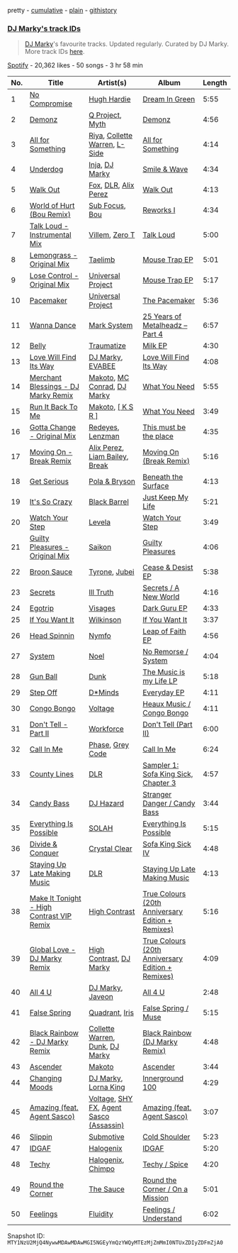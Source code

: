 pretty - [cumulative](/playlists/cumulative/37i9dQZF1DWTP5wXz7Mvlg.md) - [plain](/playlists/plain/37i9dQZF1DWTP5wXz7Mvlg) - [githistory](https://github.githistory.xyz/mackorone/spotify-playlist-archive/blob/main/playlists/plain/37i9dQZF1DWTP5wXz7Mvlg)

### [DJ Marky's track IDs](https://open.spotify.com/playlist/37i9dQZF1DWTP5wXz7Mvlg)

> <a href="spotify:artist:1rd51IrbtX9DqoU0Zxu4TV">DJ Marky</a>'s favourite tracks\. Updated regularly\. Curated by DJ Marky\. More track IDs <a href="spotify:genre:track\_id">here</a>.

[Spotify](https://open.spotify.com/user/spotify) - 20,362 likes - 50 songs - 3 hr 58 min

| No. | Title | Artist(s) | Album | Length |
|---|---|---|---|---|
| 1 | [No Compromise](https://open.spotify.com/track/4PZ6zgmpIpkDhjAbnKcnzX) | [Hugh Hardie](https://open.spotify.com/artist/0ZlH3VG6iAeC1KVzNz6rqW) | [Dream In Green](https://open.spotify.com/album/3B6rZiULFT8fkFeo5690Mi) | 5:55 |
| 2 | [Demonz](https://open.spotify.com/track/2ECT8DSBiUMP9Q95yFK9Vf) | [Q Project](https://open.spotify.com/artist/6vdXDpxsaNXsxnr1D8nwhk), [Myth](https://open.spotify.com/artist/1WSPnUSfH95QnFMxwXyLEt) | [Demonz](https://open.spotify.com/album/4dAECKOAYQAzAN5XqFTRpd) | 4:56 |
| 3 | [All for Something](https://open.spotify.com/track/7ECTesBzZZw3qOelkj4eHy) | [Riya](https://open.spotify.com/artist/5XPW5vMGMW4tA1Z3qosShb), [Collette Warren](https://open.spotify.com/artist/2pzGbNf0oadczuFlVAxZC3), [L\-Side](https://open.spotify.com/artist/3Y59xKAazzqr4AwzF6LYfR) | [All for Something](https://open.spotify.com/album/4rAmjXBFA8LD9jDmTna9bg) | 4:14 |
| 4 | [Underdog](https://open.spotify.com/track/1Tbc5Jy5vBmLBTzBNP6eWD) | [Inja](https://open.spotify.com/artist/4jl7rqDfdaWDHD0RdP7ndM), [DJ Marky](https://open.spotify.com/artist/1rd51IrbtX9DqoU0Zxu4TV) | [Smile & Wave](https://open.spotify.com/album/2RgBhzyPXj9n1ocwkO0UdF) | 4:34 |
| 5 | [Walk Out](https://open.spotify.com/track/2MFj0olTpePUW4anoFNhqi) | [Fox](https://open.spotify.com/artist/5SGoXZP1nUNCdOjccpKBAS), [DLR](https://open.spotify.com/artist/6kgD8l1FG4hgYgW9kk0dvs), [Alix Perez](https://open.spotify.com/artist/4e6pQ61gYReORJoXcrQH1Z) | [Walk Out](https://open.spotify.com/album/0UMLlnAg0suZ2XcySr0WEc) | 4:13 |
| 6 | [World of Hurt \(Bou Remix\)](https://open.spotify.com/track/5WHZG8zpkoiTxT4ZUrriQX) | [Sub Focus](https://open.spotify.com/artist/0QaSiI5TLA4N7mcsdxShDO), [Bou](https://open.spotify.com/artist/35dxfY1wywqVRUEaVuMm13) | [Reworks I](https://open.spotify.com/album/4hkUZ0YXr0Nnx9wCRpGykS) | 4:34 |
| 7 | [Talk Loud \- Instrumental Mix](https://open.spotify.com/track/3cdnq0bS0BoFNL4vAFwGZS) | [Villem](https://open.spotify.com/artist/3mupfXo95OeusJKhAJVCUf), [Zero T](https://open.spotify.com/artist/5PKeA9LeUfSjUhy1ja1lsg) | [Talk Loud](https://open.spotify.com/album/6P7dUBsBA8sPUyjTjIdTzX) | 5:00 |
| 8 | [Lemongrass \- Original Mix](https://open.spotify.com/track/54hZlo58PAPTjGJsqLK7zH) | [Taelimb](https://open.spotify.com/artist/23O0ghrrk4pKzf82XxSGVU) | [Mouse Trap EP](https://open.spotify.com/album/3RLbMAGxDRTqfvWmkQCSel) | 5:01 |
| 9 | [Lose Control \- Original Mix](https://open.spotify.com/track/24pd7CRcdwEYcambK17UJ1) | [Universal Project](https://open.spotify.com/artist/5K0YjJNlCvoZ0pKDxMf204) | [Mouse Trap EP](https://open.spotify.com/album/3RLbMAGxDRTqfvWmkQCSel) | 5:17 |
| 10 | [Pacemaker](https://open.spotify.com/track/7FSuRgAqSjjy7OB0gzR2VH) | [Universal Project](https://open.spotify.com/artist/5K0YjJNlCvoZ0pKDxMf204) | [The Pacemaker](https://open.spotify.com/album/66umCRCZRYSV398uS7BnWf) | 5:36 |
| 11 | [Wanna Dance](https://open.spotify.com/track/1samliMn0vL45QOXrLJ06I) | [Mark System](https://open.spotify.com/artist/5Vh1QWS1XnZ11qdK4scuFx) | [25 Years of Metalheadz – Part 4](https://open.spotify.com/album/4uksmmaM7rKorqTJTo6eyL) | 6:57 |
| 12 | [Belly](https://open.spotify.com/track/3MA48V7mvxUyIzUcqeK1Nk) | [Traumatize](https://open.spotify.com/artist/5qh8QCo8UGhQdbBahYGAeX) | [Milk EP](https://open.spotify.com/album/4zwAkp8ZvPTY881GVDdQ0y) | 4:30 |
| 13 | [Love Will Find Its Way](https://open.spotify.com/track/1sSZehFIbhRKKnpiIIYYvG) | [DJ Marky](https://open.spotify.com/artist/1rd51IrbtX9DqoU0Zxu4TV), [EVABEE](https://open.spotify.com/artist/2rdJyP7mYOSJ9M8pEcCTtY) | [Love Will Find Its Way](https://open.spotify.com/album/10vsSthsZyi84DitcczWMA) | 4:08 |
| 14 | [Merchant Blessings \- DJ Marky Remix](https://open.spotify.com/track/5i7vLixLNLPyl6fVUqaKum) | [Makoto](https://open.spotify.com/artist/4CBavfYzjrTvV7xCIq6WQu), [MC Conrad](https://open.spotify.com/artist/7kmajmVOmbPrFWq3uMHJ3M), [DJ Marky](https://open.spotify.com/artist/1rd51IrbtX9DqoU0Zxu4TV) | [What You Need](https://open.spotify.com/album/58XT2F4L6uWQZoZoeteh4j) | 5:55 |
| 15 | [Run It Back To Me](https://open.spotify.com/track/4s74OWglRwS5P3VBP9dmtM) | [Makoto](https://open.spotify.com/artist/4CBavfYzjrTvV7xCIq6WQu), [\[ K S R \]](https://open.spotify.com/artist/7BWjWVat8puiUriWads4kk) | [What You Need](https://open.spotify.com/album/58XT2F4L6uWQZoZoeteh4j) | 3:49 |
| 16 | [Gotta Change \- Original Mix](https://open.spotify.com/track/3ZnsKgkbBuCEwsWS49f2y6) | [Redeyes](https://open.spotify.com/artist/6bFVG82TmMLbnFFBqG9LYa), [Lenzman](https://open.spotify.com/artist/4IKdJSimREJMIKDfvYvJHF) | [This must be the place](https://open.spotify.com/album/2pEVzCpMEWy5j0xCOG5uof) | 4:35 |
| 17 | [Moving On \- Break Remix](https://open.spotify.com/track/66gqss7K5vjAqhneykDIfD) | [Alix Perez](https://open.spotify.com/artist/4e6pQ61gYReORJoXcrQH1Z), [Liam Bailey](https://open.spotify.com/artist/022EiWsch2zvty0qBUksDO), [Break](https://open.spotify.com/artist/7FtCGMC0pcHPlrZWmYe9XM) | [Moving On \(Break Remix\)](https://open.spotify.com/album/1PmSv78oIvxZ1PUI5Q2cst) | 5:16 |
| 18 | [Get Serious](https://open.spotify.com/track/7y5TMfJqAvvAKfy6PYB5ma) | [Pola & Bryson](https://open.spotify.com/artist/79PzyYqAyunWsVH4tY4vpr) | [Beneath the Surface](https://open.spotify.com/album/05dtnn7yufEGZbfQ8loopK) | 4:13 |
| 19 | [It's So Crazy](https://open.spotify.com/track/5YkUjAnQ5M8cQyyNDeqUaW) | [Black Barrel](https://open.spotify.com/artist/4g2ACDi5ljq9imLNg5yiql) | [Just Keep My Life](https://open.spotify.com/album/4e7JufX4PENelytcke34oh) | 5:21 |
| 20 | [Watch Your Step](https://open.spotify.com/track/0wSOhVP5nT9zre0SoyWqlF) | [Levela](https://open.spotify.com/artist/0sDeXbVK3kNuzYQlVib9ib) | [Watch Your Step](https://open.spotify.com/album/5Pvce46RSAcTb1lod2kYs9) | 3:49 |
| 21 | [Guilty Pleasures \- Original Mix](https://open.spotify.com/track/3W91P6YL0hfaltXbKzHzTE) | [Saikon](https://open.spotify.com/artist/707ZRpYLs1GDIhrAieihDG) | [Guilty Pleasures](https://open.spotify.com/album/286cGWAEstGJKPM8maSQRr) | 4:06 |
| 22 | [Broon Sauce](https://open.spotify.com/track/4As9hr6qmzELBlcuMsj0qH) | [Tyrone](https://open.spotify.com/artist/1kiyYbOXb50wWPyHpSFw73), [Jubei](https://open.spotify.com/artist/748MGeLsgxl6GVGuDvHbsY) | [Cease & Desist EP](https://open.spotify.com/album/7kgefV1mNRIfKpz4LsJZC2) | 5:38 |
| 23 | [Secrets](https://open.spotify.com/track/4vH5pYHAQ8MuVQraUgqDBp) | [Ill Truth](https://open.spotify.com/artist/3cMDoNqsP4MKPN7sHhkX3P) | [Secrets / A New World](https://open.spotify.com/album/6z8ZT28uhzyFqXIuCiqZsc) | 4:16 |
| 24 | [Egotrip](https://open.spotify.com/track/6Qse5XMaJsA8vCGYD0esus) | [Visages](https://open.spotify.com/artist/1QEJm4mWKmrboH7if0CYoL) | [Dark Guru EP](https://open.spotify.com/album/5U2ELicRmSuyKPouR7KrVy) | 4:33 |
| 25 | [If You Want It](https://open.spotify.com/track/7H7AUeAy7rTG0fCCa1cGtm) | [Wilkinson](https://open.spotify.com/artist/6m8itYST9ADjBIYevXSb1r) | [If You Want It](https://open.spotify.com/album/63FhryWz726IV3x1Pf17vc) | 3:37 |
| 26 | [Head Spinnin](https://open.spotify.com/track/3Yyf5cjCGZZiNx8mlWZ8El) | [Nymfo](https://open.spotify.com/artist/2Pdhwac5oHsY95PeUq6VBS) | [Leap of Faith EP](https://open.spotify.com/album/70lWXCTzCq2k3i1vBEbKx9) | 4:56 |
| 27 | [System](https://open.spotify.com/track/218fWHK1FRNReraRL2f726) | [Noel](https://open.spotify.com/artist/3eGSFfb8JnrMWnPCWtgecx) | [No Remorse / System](https://open.spotify.com/album/2M1ITdPkpp39FoJ0FfvlJP) | 4:04 |
| 28 | [Gun Ball](https://open.spotify.com/track/2hzUDIY6VJ7RllrCSwoV9q) | [Dunk](https://open.spotify.com/artist/3to9W3JX4kSmj4TEGlKiDS) | [The Music is my Life LP](https://open.spotify.com/album/2pFXwxJa9kWhkPnJclqar2) | 5:18 |
| 29 | [Step Off](https://open.spotify.com/track/4F2CCRchtMeqbYlg0ID79d) | [D\*Minds](https://open.spotify.com/artist/6hlQVaiKiA8Y9K12cTQPrF) | [Everyday EP](https://open.spotify.com/album/2YpRdsMX2TkBvboTSduCOn) | 4:11 |
| 30 | [Congo Bongo](https://open.spotify.com/track/5snSvq5z0aelgeYmtioKvd) | [Voltage](https://open.spotify.com/artist/5Pexua3J92rqhQvEqTcRKP) | [Heaux Music / Congo Bongo](https://open.spotify.com/album/4snU4nEyxkAkDogFDGcE7Q) | 4:11 |
| 31 | [Don't Tell \- Part II](https://open.spotify.com/track/1P9pmXRzLRVTnunC7kfk9W) | [Workforce](https://open.spotify.com/artist/2im0IjdcMRFwGxc5R4Jj82) | [Don't Tell \(Part II\)](https://open.spotify.com/album/0VOTYtju7R4fbm1fjxZCwk) | 6:00 |
| 32 | [Call In Me](https://open.spotify.com/track/0QyBzJDGe81YNJXu4hmW5x) | [Phase](https://open.spotify.com/artist/3VNrSQLu9M0oEoybY7mL53), [Grey Code](https://open.spotify.com/artist/7KzRXWiO7ggx1pbXccMSTm) | [Call In Me](https://open.spotify.com/album/3YHIA65weRT7thGIrOsedL) | 6:24 |
| 33 | [County Lines](https://open.spotify.com/track/11M5sJpN2ILXhcFuPv9fJv) | [DLR](https://open.spotify.com/artist/6kgD8l1FG4hgYgW9kk0dvs) | [Sampler 1: Sofa King Sick, Chapter 3](https://open.spotify.com/album/1myJoorvSNwRXaadYUs9kd) | 4:57 |
| 34 | [Candy Bass](https://open.spotify.com/track/19PlTpVVLSInv7o92X9WND) | [DJ Hazard](https://open.spotify.com/artist/04rhebO91K6xoiXE0XuDkh) | [Stranger Danger / Candy Bass](https://open.spotify.com/album/1gCCiszgUt4WZESdnxTzYI) | 3:44 |
| 35 | [Everything Is Possible](https://open.spotify.com/track/7ochZrmegW0e3z8Qi3YezJ) | [SOLAH](https://open.spotify.com/artist/4jrJBSg0c2qx8SMGa7ququ) | [Everything Is Possible](https://open.spotify.com/album/1ltvtcDxdR5Ehzl7UVQoJB) | 5:15 |
| 36 | [Divide & Conquer](https://open.spotify.com/track/2oGA7biyQf5WWF01AoO4SS) | [Crystal Clear](https://open.spotify.com/artist/53ipO8pzwmNyVjur6NOqyw) | [Sofa King Sick IV](https://open.spotify.com/album/4fAqNVmwxrXHnrKXUrgs0N) | 4:48 |
| 37 | [Staying Up Late Making Music](https://open.spotify.com/track/1vtnJhymEYOqmJ3zYHOUnd) | [DLR](https://open.spotify.com/artist/6kgD8l1FG4hgYgW9kk0dvs) | [Staying Up Late Making Music](https://open.spotify.com/album/0347DLprmjLf5c0czi24Ja) | 4:13 |
| 38 | [Make It Tonight \- High Contrast VIP Remix](https://open.spotify.com/track/065PmpFqNNyu6NkNnNR9YB) | [High Contrast](https://open.spotify.com/artist/0bxHci3JIhhKA53n8rH3tT) | [True Colours \(20th Anniversary Edition + Remixes\)](https://open.spotify.com/album/4Gdp27rduBBwqzOXhpKjl0) | 5:16 |
| 39 | [Global Love \- DJ Marky Remix](https://open.spotify.com/track/6PoKGqRfCb2zetiaaukSw6) | [High Contrast](https://open.spotify.com/artist/0bxHci3JIhhKA53n8rH3tT), [DJ Marky](https://open.spotify.com/artist/1rd51IrbtX9DqoU0Zxu4TV) | [True Colours \(20th Anniversary Edition + Remixes\)](https://open.spotify.com/album/4Gdp27rduBBwqzOXhpKjl0) | 4:09 |
| 40 | [All 4 U](https://open.spotify.com/track/2mPeYGo1y7vwkz6vU5dVbI) | [DJ Marky](https://open.spotify.com/artist/1rd51IrbtX9DqoU0Zxu4TV), [Javeon](https://open.spotify.com/artist/41sCs0Q7zO0ls64jWsHnj7) | [All 4 U](https://open.spotify.com/album/3tggQDQhchhwaogW1gRzmR) | 2:48 |
| 41 | [False Spring](https://open.spotify.com/track/0luuQTSSYiyAEJkTiR5ohg) | [Quadrant](https://open.spotify.com/artist/2rekrvrzMex0PPBX6zvvfj), [Iris](https://open.spotify.com/artist/5PDWYfx3o05zDhOvruFS6N) | [False Spring / Muse](https://open.spotify.com/album/7osfoUTmBzOzNrUb1LnyvC) | 5:15 |
| 42 | [Black Rainbow \- DJ Marky Remix](https://open.spotify.com/track/5RSS9IpnJAAJwMqQbn9Ldq) | [Collette Warren](https://open.spotify.com/artist/2pzGbNf0oadczuFlVAxZC3), [Dunk](https://open.spotify.com/artist/3to9W3JX4kSmj4TEGlKiDS), [DJ Marky](https://open.spotify.com/artist/1rd51IrbtX9DqoU0Zxu4TV) | [Black Rainbow \(DJ Marky Remix\)](https://open.spotify.com/album/2lTnCKlP4UN1dMcrlw3tBa) | 4:48 |
| 43 | [Ascender](https://open.spotify.com/track/3hgDCSPFCFQvAXHrHlXpKf) | [Makoto](https://open.spotify.com/artist/4CBavfYzjrTvV7xCIq6WQu) | [Ascender](https://open.spotify.com/album/3jnPoJlwvs1XOs8tibTmpw) | 3:44 |
| 44 | [Changing Moods](https://open.spotify.com/track/65GTRsXRYgSh6Se0ziQ6ep) | [DJ Marky](https://open.spotify.com/artist/1rd51IrbtX9DqoU0Zxu4TV), [Lorna King](https://open.spotify.com/artist/0uwrXVfgTsoEzyJs4qytIC) | [Innerground 100](https://open.spotify.com/album/51VA7pPbQh9AZxv8LDchbS) | 4:29 |
| 45 | [Amazing \(feat\. Agent Sasco\)](https://open.spotify.com/track/1PJfbxmFsitJPbLLU98y1s) | [Voltage](https://open.spotify.com/artist/5Pexua3J92rqhQvEqTcRKP), [SHY FX](https://open.spotify.com/artist/5oDtp2FC8VqBjTx1aT4P5j), [Agent Sasco \(Assassin\)](https://open.spotify.com/artist/0CiLVKp7LJTm0c8jdUmQNy) | [Amazing \(feat\. Agent Sasco\)](https://open.spotify.com/album/0OyJFX214c6PmgyBboEoPy) | 3:07 |
| 46 | [Slippin](https://open.spotify.com/track/0uKxeKsdt6P5XcDmYWu3hI) | [Submotive](https://open.spotify.com/artist/5wlb3CuXIKwGZj2qSmNFUU) | [Cold Shoulder](https://open.spotify.com/album/61O4jPyRU1ulUn8RQmH647) | 5:23 |
| 47 | [IDGAF](https://open.spotify.com/track/273EBFU3AwbhlCPbludn48) | [Halogenix](https://open.spotify.com/artist/24eQxPRLv3UMwEIo6mawVW) | [IDGAF](https://open.spotify.com/album/3CNuKY8rocVCm39ukF6RRH) | 5:20 |
| 48 | [Techy](https://open.spotify.com/track/77IwSWO5w5oxfoY3RbzNPi) | [Halogenix](https://open.spotify.com/artist/24eQxPRLv3UMwEIo6mawVW), [Chimpo](https://open.spotify.com/artist/52daryZMe3vvpHyMyJK6SM) | [Techy / Spice](https://open.spotify.com/album/0x0DRZKdbuL206ws8YKaKE) | 4:20 |
| 49 | [Round the Corner](https://open.spotify.com/track/2qIiysj4w893BGg7F0gVEX) | [The Sauce](https://open.spotify.com/artist/3pd9T0v8w1tURzhv7BQWRG) | [Round the Corner / On a Mission](https://open.spotify.com/album/4PxyZdsI59sPDOP0DgXA8z) | 5:01 |
| 50 | [Feelings](https://open.spotify.com/track/5UFzhENo7hU5XQsyPmAvuu) | [Fluidity](https://open.spotify.com/artist/2DnD2184WMkwsUO9BJUnmS) | [Feelings / Understand](https://open.spotify.com/album/1AxECQiAkllT26Nwyxtp0h) | 6:02 |

Snapshot ID: `MTY1NzU2MjQ4NywwMDAwMDAwMGI5NGEyYmQzYWQyMTEzMjZmMmI0NTUxZDIyZDFmZjA0`
